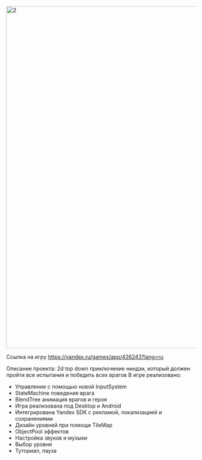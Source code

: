 <img width="1611" height="908" alt="2" src="https://github.com/user-attachments/assets/1b083c3d-8ae9-4f04-9687-3f67d4b90918" />

 Ссылка на игру
https://yandex.ru/games/app/426243?lang=ru

Описание проекта:
2d top down приключение ниндзи, который должен пройти все испытания и победить всех врагов
В игре реализовано:
-	Управление с помощью новой InputSystem
-	StateMachine поведения врага
-	BlendTree анимация врагов и героя
-	Игра реализована под Desktop и Android
-	Интегрирована Yandex SDK с рекламой, локализацией и сохранениями 
-	Дизайн уровней при помощи TileMap
-	ObjectPool эффектов
-	Настройка звуков и музыки
-	Выбор уровня
-	Туториал, пауза
